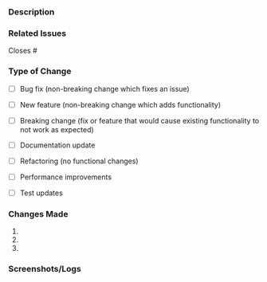 ### Description
<!-- Provide a brief description of the changes in this merge request -->

### Related Issues
<!-- List any related issues that this MR addresses -->
Closes #

### Type of Change
<!-- Mark the appropriate option(s) with an [x] -->
- [ ] Bug fix (non-breaking change which fixes an issue)
- [ ] New feature (non-breaking change which adds functionality)
- [ ] Breaking change (fix or feature that would cause existing functionality to not work as expected)
- [ ] Documentation update
- [ ] Refactoring (no functional changes)
- [ ] Performance improvements
- [ ] Test updates


### Changes Made
<!-- List the key changes made in this merge request -->
1. 
2. 
3. 

### Screenshots/Logs
<!-- If applicable, add screenshots to help explain your changes -->